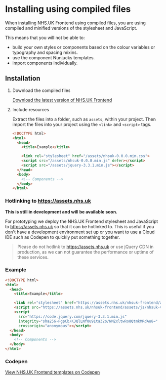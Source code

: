 # Installing using compiled files

When installing NHS.UK Frontend using compiled files, you are using compiled and minified versions of the stylesheet and JavaScript. 

This means that you will not be able to:

- build your own styles or components based on the colour variables or typography and spacing mixins.
- use the component Nunjucks templates.
- import components individually.

## Installation

1. Download the compiled files

    [Download the latest version of NHS.UK Frontend](https://github.com/nhsuk/nhsuk-frontend/releases)

  2. Include resources  

        Extract the files into a folder, such as `assets`, within your project. Then import the files into your project using the `<link>` and `<script>` tags.

      ```html
      <!DOCTYPE html>
      <html>
        <head>
          <title>Example</title>

          <link rel="stylesheet" href="/assets/nhsuk-0.0.0.min.css">
          <script src="/assets/nhsuk-0.0.0.min.js" defer></script>
          <script src="/assets/jquery-3.3.1.min.js"></script>
        </head>
        <body>
          <!-- Components -->
        </body>
      </html>
      ```

### Hotlinking to https://assets.nhs.uk

**This is still in development and will be available soon.**

For prototyping we deploy the NHS.UK Frontend stylesheet and JavaScript to https://assets.nhs.uk so that it can be hotlinked to. This is useful if you don't have a development environment set up or you want to use a Cloud IDE such as Codepen to quickly put something together.

> Please do not hotlink to https://assets.nhs.uk or use jQuery CDN in production, as we can not guarantee the performance or uptime of these services.

### Example

```html
<!DOCTYPE html>
<html>
  <head>
    <title>Example</title>

    <link rel="stylesheet" href="https://assets.nhs.uk/nhsuk-frontend/assets/css/nhsuk-v0.0.0.min.css">
    <script src="https://assets.nhs.uk/nhsuk-frontend/assets/js/nhsuk-v0.0.0.min.js" defer></script>
    <script
      src="https://code.jquery.com/jquery-3.3.1.min.js"
      integrity="sha256-FgpCb/KJQlLNfOu91ta32o/NMZxltwRo8QtmkMRdAu8="
      crossorigin="anonymous"></script>
  </head>
  <body>
    <!-- Components -->
  </body>
</html>
```

### Codepen

[View NHS.UK Frontend templates on Codepen]()
